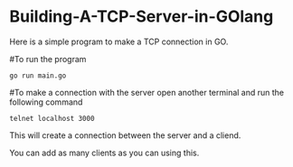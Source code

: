 # Building-A-TCP-Server-in-GOlang

Here is a simple program to make a TCP connection in GO. 

#To run the program
```console
go run main.go
```
#To make a connection with the server open another terminal and run the following command
```console
telnet localhost 3000
```
This will create a connection between the server and a cliend.

You can add as many clients as you can using this.
